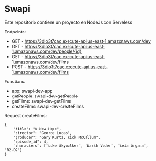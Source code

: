 # Swapi

Este repositorio contiene un proyecto en NodeJs con Serveless


Endpoints:
- GET - https://3dlo3t7cac.execute-api.us-east-1.amazonaws.com/dev
- GET - https://3dlo3t7cac.execute-api.us-east-1.amazonaws.com/dev/people/{id}
- GET - https://3dlo3t7cac.execute-api.us-east-1.amazonaws.com/dev/films
- POST - https://3dlo3t7cac.execute-api.us-east-1.amazonaws.com/dev/films

Functions:
- app: swapi-dev-app
- getPeople: swapi-dev-getPeople
- getFilms: swapi-dev-getFilms
- createFilms: swapi-dev-createFilms

Request createFilms:

```
{
    "title": "A New Hope",
    "director": "George Lucas",
    "producer": "Gary Kurtz, Rick McCallum",
    "episode_id": 4,
    "characters": ["Luke Skywalker", "Darth Vader", "Leia Organa", "R2-D2"]
}
```